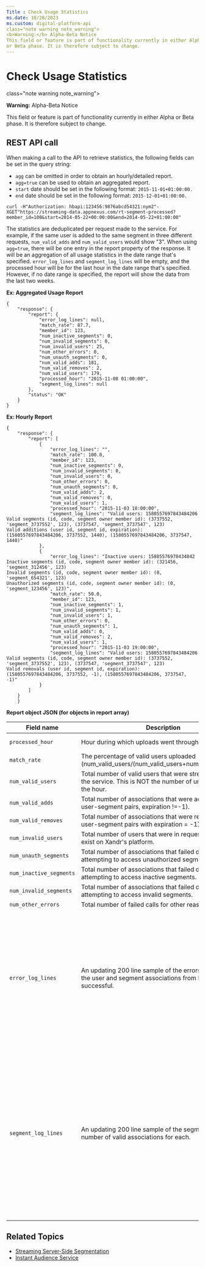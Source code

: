 ```yaml
---
Title : Check Usage Statistics
ms.date: 10/28/2023
ms.custom: digital-platform-api
class="note warning note_warning">
<b>Warning:</b> Alpha-Beta Notice
This field or feature is part of functionality currently in either Alpha
or Beta phase. It is therefore subject to change.
---
```



# Check Usage Statistics



class="note warning note_warning">

<b>Warning:</b> Alpha-Beta Notice

This field or feature is part of functionality currently in either Alpha
or Beta phase. It is therefore subject to change.



>

## REST API call

When making a call to the API to retrieve statistics, the following
fields can be set in the query string:

- `agg` can be omitted in order to obtain an hourly/detailed report.
- `agg=true` can be used to obtain an aggregated report.
- `start` date should be set in the following format:
  `2015-11-01+01:00:00.`
- `end` date should be set in the following format:
  `2015-12-01+01:00:00.`

``` pre
curl -H"Authorization: hbapi:123456:9876abcd54321:nym2"-XGET"https://streaming-data.appnexus.com/rt-segment-processed?member_id=100&start=2014-05-22+00:00:00&end=2014-05-22+01:00:00"
```

The statistics are deduplicated per request made to the service. For
example, if the same user is added to the same segment in three
different requests, `num_valid_adds` and `num_valid_users` would show
"3". When using `agg=true`, there will be one entry in the report
property of the response. It will be an aggregation of all usage
statistics in the date range that's specified. `error_log_lines` and
`segment_log_lines` will be empty, and the processed hour will be for
the last hour in the date range that's specified. However, if no date
range is specified, the report will show the data from the last two
weeks.

**Ex: Aggregated Usage Report**

``` pre
{
    "response": {
        "report": {
            "error_log_lines": null,
            "match_rate": 87.7,
            "member_id": 123,
            "num_inactive_segments": 0,
            "num_invalid_segments": 0,
            "num_invalid_users": 25,
            "num_other_errors": 0,
            "num_unauth_segments": 0,
            "num_valid_adds": 181,
            "num_valid_removes": 2,
            "num_valid_users": 179,
            "processed_hour": "2015-11-08 01:00:00",
            "segment_log_lines": null
        },
        "status": "OK"
    }
}
```

**Ex: Hourly Report**

``` pre
{
    "response": {
        "report": [
            {
                "error_log_lines": "",
                "match_rate": 100.0,
                "member_id": 123,
                "num_inactive_segments": 0,
                "num_invalid_segments": 0,
                "num_invalid_users": 0,
                "num_other_errors": 0,
                "num_unauth_segments": 0,
                "num_valid_adds": 2,
                "num_valid_removes": 0,
                "num_valid_users": 1,
                "processed_hour": "2015-11-03 18:00:00",
                "segment_log_lines": "Valid users: 1580557697843484206
Valid segments (id, code, segment owner member id): (3737552, 'segment_3737552', 123), (3737547, 'segment_3737547', 123)
Valid additions (user id, segment id, expiration): (1580557697843484206, 3737552, 1440), (1580557697843484206, 3737547, 1440)"
            },
            {
                "error_log_lines": "Inactive users: 15805576978434842
Inactive segments (id, code, segment owner member id): (321456, 'segment_312456', 123)
Invalid segments (id, code, segment owner member id): (0, 'segment_654321', 123)
Unauthorized segments (id, code, segment owner member id): (0, 'segment_123456', 123)",
                "match_rate": 50.0,
                "member_id": 123,
                "num_inactive_segments": 1,
                "num_invalid_segments": 1,
                "num_invalid_users": 1,
                "num_other_errors": 0,
                "num_unauth_segments": 1,
                "num_valid_adds": 0,
                "num_valid_removes": 2,
                "num_valid_users": 1,
                "processed_hour": "2015-11-03 19:00:00",
                "segment_log_lines": "Valid users: 1580557697843484206
Valid segments (id, code, segment owner member id): (3737552, 'segment_3737552', 123), (3737547, 'segment_3737547', 123)
Valid removals (user id, segment id, expiration): (1580557697843484206, 3737552, -1), (1580557697843484206, 3737547, -1)"
            }
        ]
    }
    }
```

**Report object JSON (for objects in report array)**

<table id="sell-side-service-template__table_v5x_nsg_wwb" class="table">
<thead class="thead">
<tr class="header row">
<th id="sell-side-service-template__table_v5x_nsg_wwb__entry__1"
class="entry colsep-1 rowsep-1">Field name</th>
<th id="sell-side-service-template__table_v5x_nsg_wwb__entry__2"
class="entry colsep-1 rowsep-1">Description</th>
<th id="sell-side-service-template__table_v5x_nsg_wwb__entry__3"
class="entry colsep-1 rowsep-1">Example value</th>
</tr>
</thead>
<tbody class="tbody">
<tr class="odd row">
<td class="entry colsep-1 rowsep-1"
headers="sell-side-service-template__table_v5x_nsg_wwb__entry__1"><code
class="ph codeph">processed_hour</code></td>
<td class="entry colsep-1 rowsep-1"
headers="sell-side-service-template__table_v5x_nsg_wwb__entry__2">Hour
during which uploads went through.</td>
<td class="entry colsep-1 rowsep-1"
headers="sell-side-service-template__table_v5x_nsg_wwb__entry__3"><pre
class="pre codeblock"><code>&quot;2014-05-22 00:00:00&quot;</code></pre></td>
</tr>
<tr class="even row">
<td class="entry colsep-1 rowsep-1"
headers="sell-side-service-template__table_v5x_nsg_wwb__entry__1"><code
class="ph codeph">match_rate</code></td>
<td class="entry colsep-1 rowsep-1"
headers="sell-side-service-template__table_v5x_nsg_wwb__entry__2">The
percentage of valid users uploaded
(num_valid_users/(num_valid_users+num_invalid_users)).</td>
<td class="entry colsep-1 rowsep-1"
headers="sell-side-service-template__table_v5x_nsg_wwb__entry__3">75.00</td>
</tr>
<tr class="odd row">
<td class="entry colsep-1 rowsep-1"
headers="sell-side-service-template__table_v5x_nsg_wwb__entry__1"><code
class="ph codeph">num_valid_users</code></td>
<td class="entry colsep-1 rowsep-1"
headers="sell-side-service-template__table_v5x_nsg_wwb__entry__2">Total
number of valid users that were streamed through the service. This is
NOT the number of unique users for the hour.</td>
<td class="entry colsep-1 rowsep-1"
headers="sell-side-service-template__table_v5x_nsg_wwb__entry__3">124578</td>
</tr>
<tr class="even row">
<td class="entry colsep-1 rowsep-1"
headers="sell-side-service-template__table_v5x_nsg_wwb__entry__1"><code
class="ph codeph">num_valid_adds</code></td>
<td class="entry colsep-1 rowsep-1"
headers="sell-side-service-template__table_v5x_nsg_wwb__entry__2">Total
number of associations that were added (that is, user-segment pairs,
expiration !=-1).</td>
<td class="entry colsep-1 rowsep-1"
headers="sell-side-service-template__table_v5x_nsg_wwb__entry__3">98765432</td>
</tr>
<tr class="odd row">
<td class="entry colsep-1 rowsep-1"
headers="sell-side-service-template__table_v5x_nsg_wwb__entry__1"><code
class="ph codeph">num_valid_removes</code></td>
<td class="entry colsep-1 rowsep-1"
headers="sell-side-service-template__table_v5x_nsg_wwb__entry__2">Total
number of associations that were removed (that is, user-segment pairs
with expiration = -1).</td>
<td class="entry colsep-1 rowsep-1"
headers="sell-side-service-template__table_v5x_nsg_wwb__entry__3">98765432</td>
</tr>
<tr class="even row">
<td class="entry colsep-1 rowsep-1"
headers="sell-side-service-template__table_v5x_nsg_wwb__entry__1"><code
class="ph codeph">num_invalid_users</code></td>
<td class="entry colsep-1 rowsep-1"
headers="sell-side-service-template__table_v5x_nsg_wwb__entry__2">Total
number of users that were in requests, but do not exist on Xandr's
platform.</td>
<td class="entry colsep-1 rowsep-1"
headers="sell-side-service-template__table_v5x_nsg_wwb__entry__3">4000</td>
</tr>
<tr class="odd row">
<td class="entry colsep-1 rowsep-1"
headers="sell-side-service-template__table_v5x_nsg_wwb__entry__1"><code
class="ph codeph">num_unauth_segments</code></td>
<td class="entry colsep-1 rowsep-1"
headers="sell-side-service-template__table_v5x_nsg_wwb__entry__2">Total
number of associations that failed due to attempting to access
unauthorized segments.</td>
<td class="entry colsep-1 rowsep-1"
headers="sell-side-service-template__table_v5x_nsg_wwb__entry__3">500</td>
</tr>
<tr class="even row">
<td class="entry colsep-1 rowsep-1"
headers="sell-side-service-template__table_v5x_nsg_wwb__entry__1"><code
class="ph codeph">num_inactive_segments</code></td>
<td class="entry colsep-1 rowsep-1"
headers="sell-side-service-template__table_v5x_nsg_wwb__entry__2">Total
number of associations that failed due to attempting to access inactive
segments.</td>
<td class="entry colsep-1 rowsep-1"
headers="sell-side-service-template__table_v5x_nsg_wwb__entry__3">200</td>
</tr>
<tr class="odd row">
<td class="entry colsep-1 rowsep-1"
headers="sell-side-service-template__table_v5x_nsg_wwb__entry__1"><code
class="ph codeph">num_invalid_segments</code></td>
<td class="entry colsep-1 rowsep-1"
headers="sell-side-service-template__table_v5x_nsg_wwb__entry__2">Total
number of associations that failed due to attempting to access invalid
segments.</td>
<td class="entry colsep-1 rowsep-1"
headers="sell-side-service-template__table_v5x_nsg_wwb__entry__3">3</td>
</tr>
<tr class="even row">
<td class="entry colsep-1 rowsep-1"
headers="sell-side-service-template__table_v5x_nsg_wwb__entry__1"><code
class="ph codeph">num_other_errors</code></td>
<td class="entry colsep-1 rowsep-1"
headers="sell-side-service-template__table_v5x_nsg_wwb__entry__2">Total
number of failed calls for other reasons.</td>
<td class="entry colsep-1 rowsep-1"
headers="sell-side-service-template__table_v5x_nsg_wwb__entry__3">0</td>
</tr>
<tr class="odd row">
<td class="entry colsep-1 rowsep-1"
headers="sell-side-service-template__table_v5x_nsg_wwb__entry__1"><code
class="ph codeph">error_log_lines</code></td>
<td class="entry colsep-1 rowsep-1"
headers="sell-side-service-template__table_v5x_nsg_wwb__entry__2">An
updating 200 line sample of the errors that prevented the user and
segment associations from being successful.</td>
<td class="entry colsep-1 rowsep-1"
headers="sell-side-service-template__table_v5x_nsg_wwb__entry__3"><p><code
class="ph codeph">"Inactive users: 15805576978434842 Inactive segments (id, code, segment owner member id): (321456, 'segment_312456', 123)</code></p>
<p><code
class="ph codeph">Invalid segments (id, code, segment owner member id): (0, 'segment_654321', 123)</code></p>
<p><code
class="ph codeph">Unauthorized segments (id, code, segment owner member id): (0, 'segment_123456', 123)"</code></p></td>
</tr>
<tr class="even row">
<td class="entry colsep-1 rowsep-1"
headers="sell-side-service-template__table_v5x_nsg_wwb__entry__1"><code
class="ph codeph">segment_log_lines</code></td>
<td class="entry colsep-1 rowsep-1"
headers="sell-side-service-template__table_v5x_nsg_wwb__entry__2">An
updating 200 line sample of the segments and the number of valid
associations for each.</td>
<td class="entry colsep-1 rowsep-1"
headers="sell-side-service-template__table_v5x_nsg_wwb__entry__3"><p><code
class="ph codeph">"Valid users: 1580557697843484206</code></p>
<p><code
class="ph codeph">Valid segments (id, code, segment owner member id): (3737552, 'segment_3737552', 123), (3737547, 'segment_3737547', 123)</code></p>
<p><code
class="ph codeph">Valid additions (user id, segment id, expiration): (1580557697843484206, 3737552, 1440), (1580557697843484206, 3737547, 1440)</code></p>
<p><code
class="ph codeph">Valid removals (user id, segment id, expiration): (1580557697843484206, 3737552, -1), (1580557697843484206, 3737547, -1)"</code></p></td>
</tr>
</tbody>
</table>



>

## **Related Topics**



- <a
  href="streaming-server-side-segmentation.md"
  class="xref" target="_blank">Streaming Server-Side Segmentation</a>
- <a
  href="instant-audience-service.md"
  class="xref" target="_blank">Instant Audience Service</a>








